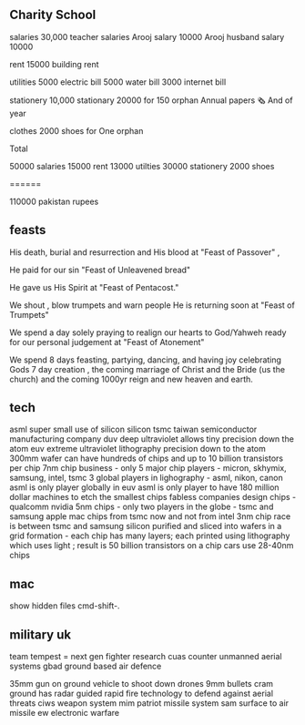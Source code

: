 ## Charity School

salaries
    30,000 teacher salaries
    Arooj salary 10000
    Arooj husband salary 10000

rent 
    15000 building rent

utilities
    5000 electric bill
    5000 water bill
    3000 internet bill


stationery
    10,000 stationary
    20000 for 150 orphan Annual papers 🗞️ And of year


clothes
    2000 shoes for One orphan


Total

50000 salaries 
15000 rent 
13000 utilties 
30000 stationery
 2000 shoes 

 ======

110000 pakistan rupees














## feasts

His death, burial and resurrection and His blood at  "Feast of Passover" ,

He paid for our sin "Feast of Unleavened bread"

He gave us His Spirit at "Feast of Pentacost."

We shout , blow trumpets and warn  people He is returning soon at "Feast of Trumpets"

We spend a day solely praying to realign our hearts to God/Yahweh ready for our personal judgement at "Feast of Atonement"

We spend 8 days  feasting, partying, dancing, and having joy celebrating Gods 7 day creation , the coming marriage of Christ and the Bride (us the church) and the coming 1000yr reign and new heaven and earth.

## tech

asml super small use of silicon
silicon
tsmc taiwan semiconductor manufacturing company
duv deep ultraviolet allows tiny precision down the atom
euv extreme ultraviolet lithography precision down to the atom
300mm wafer can have hundreds of chips and up to 10 billion transistors per chip
7nm chip business - only 5 major chip players - micron, skhymix, samsung, intel, tsmc
3 global players in lighography - asml, nikon, canon 
asml is only player globally in euv 
asml is only player to have 180 million dollar machines to etch the smallest chips
fabless companies design chips - qualcomm nvidia
5nm chips - only two players in the globe - tsmc and samsung
apple mac chips from tsmc now and not from intel 
3nm chip race is between tsmc and samsung
silicon purified and sliced into wafers in a grid formation - each chip has many layers; each printed using lithography which uses light ; result is 50 billion transistors on a chip
cars use 28-40nm chips

## mac

show hidden files cmd-shift-.

## military uk

team tempest = next gen fighter research
cuas counter unmanned aerial systems
gbad ground based air defence

35mm gun on ground vehicle to shoot down drones
9mm bullets
cram ground has radar guided rapid fire technology to defend against aerial threats
ciws weapon system
mim patriot missile system 
sam surface to air missile
ew electronic warfare
